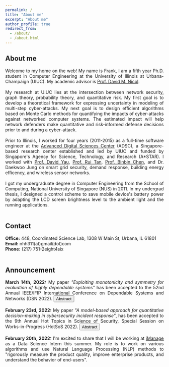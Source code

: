 ```yaml
---
permalink: /
title: "About me"
excerpt: "About me"
author_profile: true
redirect_from: 
  - /about/
  - /about.html
---
```


## About me
<div style="text-align: justify">
Welcome to my home on the web! My name is Frank, I am a fifth year Ph.D. student in Computer Engineering at the University of Illinois at Urbana-Champaign (UIUC). My academic advisor is <a href="http://dmnicol.web.engr.illinois.edu/">Prof. David M. Nicol</a>.
</div><br>
<div style="text-align: justify">
My research at UIUC lies at the intersection between network security, graph theory, probability theory, and quantitative risk. My first goal is to develop a theoretical framework for expressing uncertainty in modeling of multi-step cyber-attacks. My next goal is to design efficient algorithms based on Monte Carlo methods for quantifying the impacts of cyber-attacks against networked computer systems. The estimated impact will help network defenders make quantitative and risk-informed defense decisions prior to and during a cyber-attack.
</div><br>
<div style="text-align: justify">
Prior to Illinois, I worked for four years (2011-2015) as a full-time software engineer at the <a href="https://adsc.illinois.edu/">Advanced Digital Sciences Center</a> (ADSC), a Singapore-based research center established and led by UIUC and funded by Singapore's Agency for Science, Technology, and Research (A*STAR). I worked with <a href="https://istd.sutd.edu.sg/people/faculty/david-yau">Prof. David Yau</a>, <a href="https://personal.ntu.edu.sg/tanrui/">Prof. Rui Tan</a>, <a href="https://istd.sutd.edu.sg/people/faculty/binbin-chen">Prof. Binbin Chen</a>, and Dr. Daekwoo Jung on smart grid security, demand response, building energy efficency, and wireless sensor networks.
</div><br>
<div style="text-align: justify">
I got my undergraduate degree in Computer Engineering from the School of Computing, National University of Singapore (NUS) in 2011. In my undergrad thesis, I designed a control scheme to save mobile device's battery power by adapting the LCD screen brightness level to the ambient light and the running applications.
</div><br>

## Contact
<div style="text-align: justify">
<b>Office:</b> 448, Coordinated Science Lab, 1308 W Main St, Urbana, IL 61801<br>
<b>Email:</b> nhh311(at)gmail(dot)com<br>
<b>Phone:</b> (217) 751-2eight4six<br>
</div><br>

<SCRIPT>
function ShowAndHide(SectionName) {
    var x = document.getElementById(SectionName);
    if (x.style.display == 'none') {
        x.style.display = 'block';
    } else {
        x.style.display = 'none';
    }
}
</SCRIPT>

## Announcement
<div style="text-align: justify">
<b>March 14th, 2022:</b> My paper <i>"Exploiting monotonicity and symmetry for evaluation of highly dependable systems"</i> has been accepted to the 52nd Annual IEEE/IFIP International Conference on Dependable Systems and Networks (DSN 2022).
<BUTTON ONCLICK="ShowAndHide('DSN_Abstract')">Abstract</BUTTON>
<DIV ID="DSN_Abstract" STYLE="display:none; padding-left: 7px; padding-right: 7px; background-color:Gainsboro;"><i>"Evaluation of highly dependable systems requires estimating the probability of a significant rare event under which the system fails to meet the requirement. To improve the estimation accuracy, advanced Monte Carlo simulation techniques such as importance sampling (IS) are commonly used. However, IS is known to misbehave under high dimension. As a result, the IS estimator can have a large relative error and underestimate the rare event probability. In this paper, we propose a novel IS method based on the idea of maximum weight minimization (MWM). Our method works by finding the sampling distribution that minimizes the maximum weight of a rare event sample. To alleviate the curse of dimensionality, we develop several heuristics based on two problem-specific structures, namely, monotonicity and symmetry. Using extensive examples from network reliability, stochastic flow analysis, cyber-security risk assessment, and fault tree analysis, we evaluate the performance of MWM, demonstrate its accuracy and scalability, and highlight applications where it outperforms state-of-the-art techniques."</i></DIV>
</div><br>
  
<div style="text-align: justify">
<b>February 23rd, 2022:</b> My paper <i>"A model-based approach for quantitative decision-making in cybersecurity incident response"</i>, has been accepted to the 9th Annual Hot Topics in Science of Security, Special Session on Works-in-Progress (HotSoS 2022).
<BUTTON ONCLICK="ShowAndHide('HOTSOS_Abstract')">Abstract</BUTTON>
<DIV ID="HOTSOS_Abstract" STYLE="display:none; padding-left: 7px; padding-right: 7px; background-color:Gainsboro;"><i>"Cybersecurity incident response (CSIR) is an integral part of the organization's risk management strategy to reduce the damage to the network after the initial breach. In spite of the great financial interest and the recent developments, CSIR remains a rather complex process. In particular, the existing literature lacks a quantitative approach that can effectively deal with the complex, uncertain, and rapidly changing nature of cyberattacks. In this work, we developed a model-based approach that seeks to address part of this challenge. The approach allows the defender to (i) aggregate noisy, incomplete, and sometimes conflicting information about the attack and, without fully knowing the scope of the attack, (ii) come up with a containment plan that minimizes the impact of the attack on the network and the cost of making wrong containment decisions based on inaccurate information. We illustrated the approach using an example of a small network and discussed ideas for the future work."</i></DIV>
</div><br>

<div style="text-align: justify">
  <b>February 20th, 2022:</b> I'm excited to share that I will be working at <a href="https://imanage.com/">iManage</a> as a Data Science Intern this summer. My role is to work on various algorithms and use Natural Language Processing (NLP) methods to "rigorously measure the product quality, improve enterprise products, and understand the behavior of end-users".
</div>



